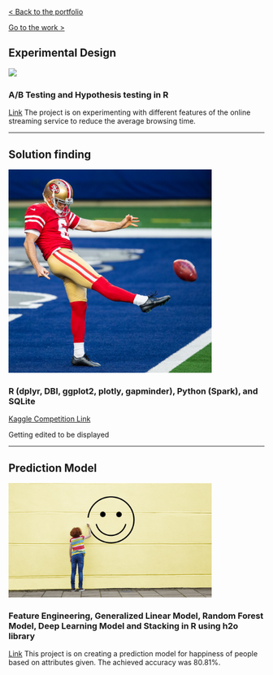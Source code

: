 [< Back to the portfolio](https://s-bishnoi.github.io/shubham-bishnoi/)

[Go to the work >](https://s-bishnoi.github.io/shubham-bishnoi/work/)

## Experimental Design
[<img src="./ExperimentalDesign/netflix.png" width="400"/>](ExperimentalDesign/netflix.png)
### A/B Testing and Hypothesis testing in R

[Link](./ExperimentalDesign/) The project is on experimenting with different features of the online streaming service to reduce the average browsing time.

-------------------------------------

## Solution finding
[<img src="./nfl/punt.png" width="400"/>](.nfl/punt.png)
### R (dplyr, DBI, ggplot2, plotly, gapminder), Python (Spark), and SQLite

[Kaggle Competition Link](https://www.kaggle.com/c/NFL-Punt-Analytics-Competition/data)

Getting edited to be displayed

-------------------------------------

## Prediction Model
[<img src="./PredictionClassificationModels/happy.png" width="400"/>](./PredictionClassificationModels/happy.png)
### Feature Engineering, Generalized Linear Model, Random Forest Model, Deep Learning Model and Stacking in R using h2o library

[Link](./PredictionClassificationModels) This project is on creating a prediction model for happiness of people based on attributes given. The achieved accuracy was 80.81%.
